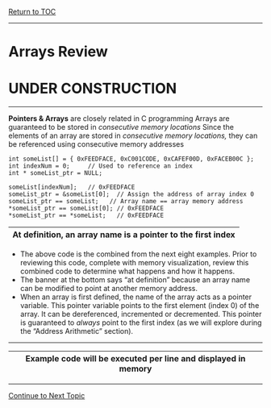 <a href="https://github.com/CyberTrainingUSAF/05-C-Programming/blob/master/00-Table-of-Contents.md" rel="Return to TOC"> Return to TOC </a>

---
# Arrays Review

# UNDER CONSTRUCTION
---

**Pointers & Arrays** are closely related in C programming
Arrays are guaranteed to be stored in *consecutive memory locations*
Since the elements of an array are stored in *consecutive memory locations,* they can be referenced using consecutive memory addresses
```
int someList[] = { 0xFEEDFACE, 0xC001CODE, 0xCAFEF00D, 0xFACEB00C };
int indexNum = 0;     // Used to reference an index
int * someList_ptr = NULL;

someList[indexNum];   // 0xFEEDFACE
someList_ptr = &someList[0];  // Assign the address of array index 0
someList_ptr == someList;   // Array name == array memory address
*someList_ptr == someList[0]; // 0xFEEDFACE
*someList_ptr == *someList;   // 0xFEEDFACE

```
|At definition, an array name is a pointer to the first index|
|------------------------------------------------------------|
* The above code is the combined from the next eight examples.  Prior to reviewing this code, complete with memory visualization, review this combined code to determine what happens and how it happens.  
* The banner at the bottom says “at definition” because an array name can be modified to point at another memory address.  
* When an array is first defined, the name of the array acts as a pointer variable. This pointer variable points to the first element (index 0) of the array.  It can be dereferenced, incremented or decremented.  This pointer is guaranteed to *always* point to the first index (as we will explore during the “Address Arithmetic” section).
---

| **Example code will be executed per line and displayed in memory** |
|----------------------------------------------------------------------|








---
<a href="https://github.com/CyberTrainingUSAF/05-C-Programming/blob/master/11_Pointers_Arrays/07_Address_Arithmatic.md" > Continue to Next Topic </a>
